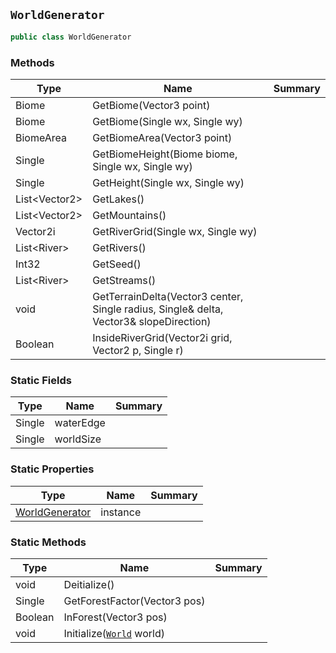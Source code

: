 ## `WorldGenerator`

```csharp
public class WorldGenerator

```

### Methods

| Type | Name | Summary | 
| --- | --- | --- | 
| Biome | GetBiome(Vector3 point) |  | 
| Biome | GetBiome(Single wx, Single wy) |  | 
| BiomeArea | GetBiomeArea(Vector3 point) |  | 
| Single | GetBiomeHeight(Biome biome, Single wx, Single wy) |  | 
| Single | GetHeight(Single wx, Single wy) |  | 
| List&lt;Vector2&gt; | GetLakes() |  | 
| List&lt;Vector2&gt; | GetMountains() |  | 
| Vector2i | GetRiverGrid(Single wx, Single wy) |  | 
| List&lt;River&gt; | GetRivers() |  | 
| Int32 | GetSeed() |  | 
| List&lt;River&gt; | GetStreams() |  | 
| void | GetTerrainDelta(Vector3 center, Single radius, Single& delta, Vector3& slopeDirection) |  | 
| Boolean | InsideRiverGrid(Vector2i grid, Vector2 p, Single r) |  | 


### Static Fields

| Type | Name | Summary | 
| --- | --- | --- | 
| Single | waterEdge |  | 
| Single | worldSize |  | 


### Static Properties

| Type | Name | Summary | 
| --- | --- | --- | 
| [WorldGenerator](./WorldGenerator.md) | instance |  | 


### Static Methods

| Type | Name | Summary | 
| --- | --- | --- | 
| void | Deitialize() |  | 
| Single | GetForestFactor(Vector3 pos) |  | 
| Boolean | InForest(Vector3 pos) |  | 
| void | Initialize([`World`](./World.md) world) |  | 


